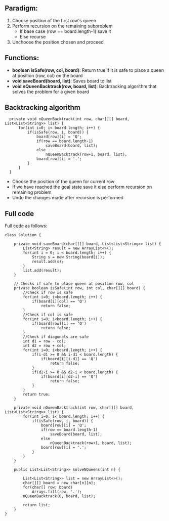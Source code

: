 
## Paradigm:

1. Choose position of the first row's queen
2. Perform recursion on the remaining subproblem
      - If base case (row == board.length-1) save it
      - Else recurse
3. Unchoose the position chosen and proceed

## Functions:

- **boolean isSafe(row, col, board)**: Return true if it is safe to place a queen at position (row, col) on the board
- **void saveBoard(board, list)**: Saves board to list
- **void nQueenBacktrack(row, board, list)**: Backtracking algorithm that solves the problem for a given board

## Backtracking algorithm

      private void nQueenBacktrack(int row, char[][] board, List<List<String>> list) {
          for(int i=0; i< board.length; i++) {
              if(isSafe(row, i, board)) {
                  board[row][i] = 'Q';
                  if(row == board.length-1)
                      saveBoard(board, list);
                  else
                      nQueenBacktrack(row+1, board, list);
                  board[row][i] = '.';
              }
          }
      }

- Choose the position of the queen for current row
- If we have reached the goal state save it else perform recursion on remaining problem 
- Undo the changes made after recursion is performed

## Full code

Full code as follows:

    class Solution {

        private void saveBoard(char[][] board, List<List<String>> list) {
            List<String> result = new ArrayList<>();
            for(int i = 0; i < board.length; i++) {
                String s = new String(board[i]);
                result.add(s);
            }
            list.add(result);
        }

        // Checks if safe to place queen at position row, col
        private boolean isSafe(int row, int col, char[][] board) {
            //Check if row is safe
            for(int i=0; i<board.length; i++) {
                if(board[i][col] == 'Q')
                    return false;
            }
            //Check if col is safe
            for(int i=0; i<board.length; i++) {
                if(board[row][i] == 'Q')
                    return false;
            }
            //Check if diagonals are safe
            int d1 = row - col;
            int d2 = row + col;
            for(int i=0; i<board.length; i++) {
                if(i-d1 >= 0 && i-d1 < board.length) {
                    if(board[i][i-d1] == 'Q')
                        return false;
                }
                if(d2-i >= 0 && d2-i < board.length) {
                    if(board[i][d2-i] == 'Q')
                        return false;
                }
            }
            return true;
        }

        private void nQueenBacktrack(int row, char[][] board, List<List<String>> list) {
            for(int i=0; i< board.length; i++) {
                if(isSafe(row, i, board)) {
                    board[row][i] = 'Q';
                    if(row == board.length-1)
                        saveBoard(board, list);
                    else
                        nQueenBacktrack(row+1, board, list);
                    board[row][i] = '.';
                }
            }
        }

        public List<List<String>> solveNQueens(int n) {

            List<List<String>> list = new ArrayList<>();
            char[][] board = new char[n][n];
            for(char[] row: board)
                Arrays.fill(row, '.');
            nQueenBacktrack(0, board, list);

            return list;
        }
    }
